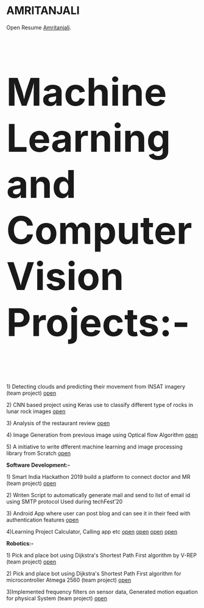 
<html>
  <body>
    <h1>AMRITANJALI</h1>
    <p>Open Resume <a href="https://github.com/amritanjali123/Portfolio/blob/master/Amritanjali(RESUME).pdf">Amritanjali</a>.</p>
  </body>
</html>
<html>
  <body>
    <p style="font-size:100px"><b>Machine Learning and Computer Vision Projects:-</b></p>
    <p> 1) Detecting clouds and predicting their movement from INSAT imagery (team project) <a href="https://github.com/amritanjali123/NM373_Future_Predicators">open</a>  </p> 
      <p> 2) CNN based project using Keras use to classify different type of rocks in lunar rock images <a href="https://github.com/amritanjali123/Rock_classification">open</a></p>
    <p> 3) Analysis of the restaurant review <a href="https://github.com/amritanjali123/Restaurant_review">open</a></p>
    <p> 4) Image Generation from previous image using Optical flow Algorithm <a href="https://github.com/amritanjali123/Image_generation_form_prevous_image_optical_flow">open</a></p>
 <p> 5) A initiative to write dfferent machine learning and image processing library from Scratch <a href="https://github.com/amritanjali123/Machine-Learning-and-Image-processing-library-from-scratch">open</a></p> 
    
 
     
  </body>
</html>
<html>
  <body>
    <p><b>Software Development:-</b></p>
    <p> 1) Smart India Hackathon 2019 build a platform to connect doctor and MR (team project) <a href="https://github.com/amritanjali123/sih">open</a>  </p> 
      <p> 2) Writen Script to automatically generate mail and send to list of email id using SMTP protocol Used during techFest'20 </p>
    <p> 3) Android App where user can post blog and can see it in their feed with authentication features <a href="https://github.com/amritanjali123/blogapp">open</a></p> 
    <p> 4)Learning Project Calculator, Calling app etc <a href="https://github.com/amritanjali123/Calculator">open</a> <a href="https://github.com/amritanjali123/Animation">open</a> <a href="https://github.com/amritanjali123/CALL">open</a>
    <a href="https://github.com/amritanjali123/Autocomplet">open</a></p>
  </body>
</html>

<html>
  <body>
    <p><b>Robotics:-</b></p>
    <p> 1) Pick and place bot using Dijkstra's Shortest Path First algorithm by V-REP (team project) <a href="https://github.com/amritanjali123/eyantra">open</a></p> 
    <p> 2) Pick and place bot using Dijkstra's Shortest Path First algorithm for microcontroller Atmega 2560 (team project) <a href="https://github.com/amritanjali123/Pick_And_Place_Robot">open</a></p> 
    <p> 3)Implemented frequency filters on sensor data, Generated motion equation for physical System  (team project) <a href="https://github.com/amritanjali123/Control_System">open</a> </p>
  </body>
</html>

